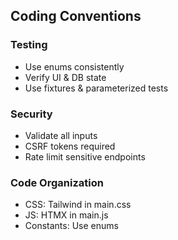 ## Coding Conventions
### Testing
- Use enums consistently
- Verify UI & DB state
- Use fixtures & parameterized tests

### Security
- Validate all inputs
- CSRF tokens required
- Rate limit sensitive endpoints

### Code Organization
- CSS: Tailwind in main.css
- JS: HTMX in main.js
- Constants: Use enums

